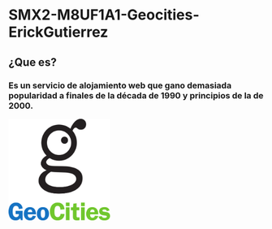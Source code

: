 # SMX2-M8UF1A1-Geocities-ErickGutierrez
## ¿Que es?
### Es un servicio de alojamiento web que gano demasiada popularidad a finales de la década de 1990 y principios de la de 2000. 

<img src="./Fotos/GeoCities_logo.svg.png" alt="Netscape" width="200" height="200" />